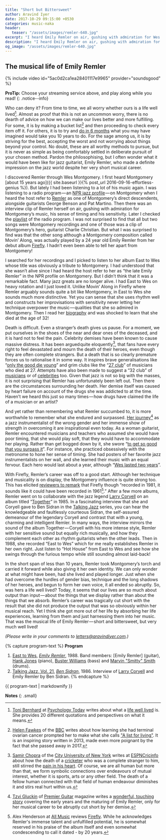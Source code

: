 ```yaml
---
title: "Short but Bittersweet"
author: Aravind Iyer
date: 2017-10-29 09:15:00 +0530
categories: music-naka
header:
   teaser: "/assets/images/remler-640.jpg"
excerpt: "I heard Emily Remler on air, gushing with admiration for Wes Montgomery. Remler carried Montgomery’s torch forward, while also giving it her own identity. But just when she had overcome the hurdles of gender bias, technique and the long shadows of her heroes, and begun to form her own voice, she died and it all ended so abruptly. Maybe she did not produce the output that was so obviously within her musical reach. Yet I think she got more out of her life than most, by absorbing her life experiences, learning from them and just harnessing them into her music. That was the musical life of Emily Remler — short and bittersweet, but very much well lived!"
description: "I heard Emily Remler on air, gushing with admiration for Wes Montgomery. Remler carried Montgomery’s torch forward, while also giving it her own identity. But just when she had overcome the hurdles of gender bias, technique and the long shadows of her heroes, and begun to form her own voice, she died and it all ended so abruptly. Maybe she did not produce the output that was so obviously within her musical reach. Yet I think she got more out of her life than most, by absorbing her life experiences, learning from them and just harnessing them into her music. That was the musical life of Emily Remler — short and bittersweet, but very much well lived!"
og_image: "/assets/images/remler-640.jpg"
---
```

## The musical life of Emily Remler

{% include video id="5ac0d2ca1ea28401117e9965" provider="soundsgood" %}

**ProTip:** Choose your streaming service above, and play along while you read!
{: .notice--info}

Who can deny it? From time to time, we all worry whether ours is a life well lived[^lifewelllived]. Almost as proof that this is not an uncommon worry, there is no dearth of advice on how we can make our lives better and more fulfilling. For some, it is by making a bucket list[^bucketlist] and then proceeding to check every item off it. For others, it is to try and [do in 6 months](https://www.cnbc.com/2017/02/10/heres-what-billionaire-peter-thiel-wishes-hed-known-in-his-20s.html) what you may have imagined would take you 10 years to do. For the sage among us, it is by striving for the best, accepting the worst and not worrying about things beyond your control. No doubt, these are all worthy methods to pursue, but it is never as simple as being comfortably settled in deliberate pursuit of your chosen method. Pardon the philosophising, but I often wonder what it would have been like for jazz guitarist, Emily Remler, who made a definite impression on the jazz world despite her very short musical career.

[^lifewelllived]: [Toni Bernhard](https://www.psychologytoday.com/us/experts/toni-bernhard-jd) at [Psychology Today](https://www.psychologytoday.com/us) writes about what a [life well lived](https://www.psychologytoday.com/us/blog/turning-straw-gold/201508/what-is-life-well-lived) is. She provides 20 different quotations and perspectives on what it means.

[^bucketlist]: [Helen Fawkes](https://helenfawkes.wordpress.com/) of the [BBC](http://www.bbc.com/) writes about how learning she had terminal ovarian cancer prompted her to make what she calls ["A list for living"](http://www.bbc.com/news/magazine-24477163). It is an inspiring story written in 2013, made even more poignant by the fact that she passed away in 2017.

I discovered Remler through Wes Montgomery. I first heard Montgomery [about 15 years ago]({{ site.baseurl }}{% post_url 2016-09-16-effortless-genius %}). But lately I had been listening to a lot of his music again. I was listening to a radio program — an [NPR jazz profile](http://www.npr.org/2007/09/26/14687657/wes-montgomery-the-unmistakable-jazz-guitar) — on Montgomery when I heard the host refer to [Remler](https://en.wikipedia.org/wiki/Emily_Remler) as one of Montgomery’s direct descendents, alongside guitarists George Benson and Pat Martino. Then there was an interview clip of Remler herself on air, gushing with admiration for Montgomery’s music, his sense of timing and his sensitivity. Later I checked the [playlist](http://www.npr.org/programs/jazzprofiles/archive/montgomery_list.html) of the radio program. I was not surprised to find that all but two songs were Montgomery recordings and one of those was a clip of Montgomery’s hero, guitarist Charlie Christian. But what I was surprised to find was that the other song although a Montgomery composition called Movin’ Along, was actually played by a 24 year old Emily Remler from her debut album [Firefly](http://www.allmusic.com/album/firefly-mw0000076149). I hadn’t even been able to tell her apart from Montgomery!

I searched for her recordings and I picked to listen to her album East to Wes whose title was obviously a tribute to Montgomery. I had understood that she wasn’t alive since I had heard the host refer to her as “the late Emily Remler” in the NPR profile on Montgomery. But I didn’t think that it was a remarkable fact. Many jazz greats are no longer alive. I had East to Wes on heavy rotation and I just loved it. Unlike Movin’ Along in Firefly where Remler arguably sounds quite a bit like Montgomery, in East to Wes she sounds much more distinctive. Yet you can sense that she uses rhythm well and constructs her improvisations with sensitivity never letting her technique overpower the music — qualities that she so admired in Montgomery. Then I read her [biography](https://en.wikipedia.org/wiki/Emily_Remler) and was shocked to learn that she died at the age of 32!

Death is difficult. Even a stranger’s death gives us pause. For a moment, we put ourselves in the shoes of the near and dear ones of the deceased, and it is hard not to feel the pain. Celebrity demises have been known to cause massive distress. It has been argued quite eloquently[^deathfans], that fans have every right to feel devastated and mourn the death of their heroes, even though they are often complete strangers. But a death that is so clearly premature forces us to rationalise it in some way. It inspires brave generalisations like “[only the good die young](https://www.phrases.org.uk/bulletin_board/19/messages/307.html)” and grim clubs like the “[27 club](https://en.wikipedia.org/wiki/27_Club)” of musicians who died at 27. Attempts have also been made to suggest a “32 club” of [musicians](http://www.verbicidemagazine.com/2014/01/10/musicians-who-died-age-32-years-old-27-club/) or of [celebrities](http://www.who2.com/famous-people-died-at-age-32-years-old/) too. Given that jazz is not so big with the masses, it is not surprising that Remler has unfortunately been left out. Then there are the circumstances surrounding her death. Her demise itself was caused by heart failure on account of the drugs she was addicted to at the time. Haven’t we heard this just so many times — how drugs have claimed the life of a musician or an artist?

[^deathfans]: [Samir Chopra](http://www.sci.brooklyn.cuny.edu/~schopra/) of the [City University of New York](http://www2.cuny.edu/) writes at [ESPNCricinfo](http://www.espncricinfo.com/) about how the death of a [cricketer](http://www.espncricinfo.com/australia/content/player/272364.html) who was a complete stranger to him, still stirred the [pain in his heart](http://www.espncricinfo.com/blogs/content/story/807467.html). Of course, we are all human but more than that, we form symbolic connections over endeavours of mutual interest, whether it is sports, arts or any other field. The death of a fellow human connected with that field of human endeavour diminishes it and stirs real hurt within us.

And yet rather than remembering what Remler succumbed to, it is more worthwhile to remember what she endured and surpassed. [Her journey](https://www.premierguitar.com/articles/21113-forgotten-heroes-emily-remler)[^remlerstory] as a jazz instrumentalist of the wrong gender and her immense show of strength in overcoming it are inspirational even today. As a woman guitarist, Remler encountered musicians and teachers who assumed she would have poor timing, that she would play soft, that they would have to accommodate her playing. Rather than get bogged down by it, she swore “[to get so good that you surpass it](http://jazzprofiles.blogspot.in/2014/10/emily-remler-jazz-guitarist.html)”. For instance, she practiced obsessively with the metronome to hone her sense of timing. She had posters of her favorite jazz instrumentalists on her wall, and she learned their music with an equal fervour. Each hero would last about a year, although “[Wes lasted two years](https://www.premierguitar.com/articles/21113-forgotten-heroes-emily-remler?page=3)”.

[^remlerstory]: [Tzvi Gluckin](https://www.premierguitar.com/authors/865-tzvi-gluckin) of [Premier Guitar](https://www.premierguitar.com/) magazine writes a [wonderful, touching story](https://www.premierguitar.com/articles/21113-forgotten-heroes-emily-remler) covering the early years and the maturing of Emily Remler, only for her musical career to be abruptly cut short by her demise.

With Firefly, Remler’s career was off to a good start. Although her technique and musicality is on display, the Montgomery influence is quite strong too. This has elicited [reviewers to remark](https://www.allmusic.com/album/firefly-mw0000076149) that Firefly though “recorded in 1981, it sounds like it could have been recorded in 1961[^allmusicreview].” After a few more albums, Remler went on to collaborate with the jazz legend [Larry Coryell](https://en.wikipedia.org/wiki/Larry_Coryell) on an album titled “[Together](https://www.youtube.com/playlist?list=PL763Mux9O0VgLE86rPCg9NuMZi5sCVmyk)” in 1985. In a fascinating interview that she and Coryell gave to Ben Sidran in the [Talking Jazz](http://bensidran.com/conversation/talking-jazz-coryell-remler) series, you can hear the knowledgeable and faultlessly courteous Sidran, the self-assured demeanour of the legendary Coryell and contrast that with a young, charming and intelligent Remler. In many ways, the interview mirrors the sound of the album Together — Coryell with his more intense style, Remler with her sensitive sound but equally rich musically, and how they complement each other as rhythm guitarists when the other leads. Then in 1988, she recorded “East to Wes” which for me really establishes Remler in her own right. Just listen to “Hot House” from East to Wes and see how she swings through the furious tempo while still sounding almost laid-back!

[^allmusicreview]: Alex Henderson at [All Music](https://www.allmusic.com/) reviews [Firefly](https://www.allmusic.com/album/firefly-mw0000076149). While he acknowledges Remler's immense talent and unfulfilled potential, he is somewhat reserved in his praise of the album itself and even somewhat condescending to call it dated - by 20 years.
 
In the short span of less than 10 years, Remler took Montgomery’s torch and carried it forward while also giving it her own identity. We can only wonder at what might have been, had she lived and played longer. Just when she had overcome the hurdles of gender bias, technique and the long shadows of her heroes, and begun to form her own voice, it all ended so abruptly. So, was hers a life well lived? Today, it seems that our lives are so much about output than input — about the things that we display rather than about the things that we absorb. Remler’s career was tragically cut short with the result that she did not produce the output that was so obviously within her musical reach. Yet I think she got more out of her life by absorbing her life experiences, learning from them and just harnessing them into her music. That was the musical life of Emily Remler — short and bittersweet, but very much well lived!

*(Please write in your comments to [letters@aravindiyer.com](mailto:letters@aravindiyer.com).)*

{% capture program-text %}
**Program**

1. [East to Wes](https://www.allmusic.com/album/east-to-wes-mw0000201311), [*Emily Remler*](https://www.allmusic.com/artist/emily-remler-mn0000800814), 1988. Band members: [Emily Remler] (guitar), [Hank Jones](https://www.allmusic.com/artist/hank-jones-mn0000558339) (piano), [Buster Williams](https://www.allmusic.com/artist/buster-williams-mn0000943189) (bass) and [Marvin "Smitty" Smith](https://www.allmusic.com/artist/marvin-smitty-smith-mn0000316612) (drums).
2. [Talking Jazz, Vol. 21](http://bensidran.com/project/talking-jazz-project), [*Ben Sidran*](http://bensidran.com/), 1986. Interview of [Larry Coryell](https://en.wikipedia.org/wiki/Larry_Coryell) and Emily Remler by Ben Sidran.
{% endcapture %}

<div class="notice--info">
  {{ program-text | markdownify }}
</div>

**Notes**
{: .small}
